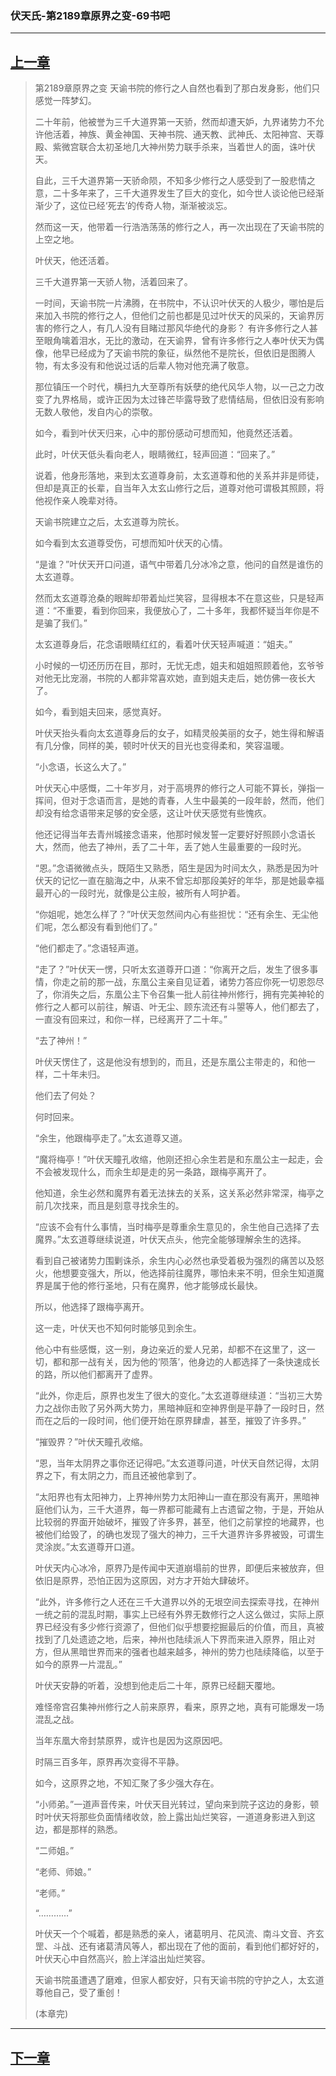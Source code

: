 ### 伏天氏-第2189章原界之变-69书吧

--------
[上一章](./935b430b65a2c7cd296e0ed8bbb59d6a.md)
--------


>
>
>
>第2189章原界之变
>天谕书院的修行之人自然也看到了那白发身影，他们只感觉一阵梦幻。
>
>二十年前，他被誉为三千大道界第一天骄，然而却遭天妒，九界诸势力不允许他活着，神族、黄金神国、天神书院、通天教、武神氏、太阳神宫、天尊殿、紫微宫联合太初圣地几大神州势力联手杀来，当着世人的面，诛叶伏天。
>
>自此，三千大道界第一天骄命陨，不知多少修行之人感受到了一股悲情之意，二十多年来了，三千大道界发生了巨大的变化，如今世人谈论他已经渐渐少了，这位已经‘死去’的传奇人物，渐渐被淡忘。
>
>然而这一天，他带着一行浩浩荡荡的修行之人，再一次出现在了天谕书院的上空之地。
>
>叶伏天，他还活着。
>
>三千大道界第一天骄人物，活着回来了。
>
>一时间，天谕书院一片沸腾，在书院中，不认识叶伏天的人极少，哪怕是后来加入书院的修行之人，但他们之前也都是见过叶伏天的风采的，天谕界厉害的修行之人，有几人没有目睹过那风华绝代的身影？
>有许多修行之人甚至眼角噙着泪水，无比的激动，在天谕界，曾有许多修行之人奉叶伏天为偶像，他早已经成为了天谕书院的象征，纵然他不是院长，但依旧是图腾人物，有太多没有和他说过话的后辈人物对他充满了敬意。
>
>那位镇压一个时代，横扫九大至尊所有妖孽的绝代风华人物，以一己之力改变了九界格局，或许正因为太过锋芒毕露导致了悲情结局，但依旧没有影响无数人敬他，发自内心的崇敬。
>
>如今，看到叶伏天归来，心中的那份感动可想而知，他竟然还活着。
>
>此时，叶伏天低头看向老人，眼睛微红，轻声回道：“回来了。”
>
>说着，他身形落地，来到太玄道尊身前，太玄道尊和他的关系并非是师徒，但却是真正的长辈，自当年入太玄山修行之后，道尊对他可谓极其照顾，将他视作亲人晚辈对待。
>
>天谕书院建立之后，太玄道尊为院长。
>
>如今看到太玄道尊受伤，可想而知叶伏天的心情。
>
>“是谁？”叶伏天开口问道，语气中带着几分冰冷之意，他问的自然是谁伤的太玄道尊。
>
>然而太玄道尊沧桑的眼眸却带着灿烂笑容，显得根本不在意这些，只是轻声道：“不重要，看到你回来，我便放心了，二十多年，我都怀疑当年你是不是骗了我们。”
>
>太玄道尊身后，花念语眼睛红红的，看着叶伏天轻声喊道：“姐夫。”
>
>小时候的一切还历历在目，那时，无忧无虑，姐夫和姐姐照顾着他，玄爷爷对他无比宠溺，书院的人都非常喜欢她，直到姐夫走后，她仿佛一夜长大了。
>
>如今，看到姐夫回来，感觉真好。
>
>叶伏天抬头看向太玄道尊身后的女子，如精灵般美丽的女子，她生得和解语有几分像，同样的美，顿时叶伏天的目光也变得柔和，笑容温暖。
>
>“小念语，长这么大了。”
>
>叶伏天心中感慨，二十年岁月，对于高境界的修行之人可能不算长，弹指一挥间，但对于念语而言，是她的青春，人生中最美的一段年龄，然而，他们却没有给念语带来足够的安全感，这让叶伏天感觉有些愧疚。
>
>他还记得当年去青州城接念语来，他那时候发誓一定要好好照顾小念语长大，然而，他去了神州，丢了二十年，丢了她人生最重要的一段时光。
>
>“恩。”念语微微点头，既陌生又熟悉，陌生是因为时间太久，熟悉是因为叶伏天的记忆一直在脑海之中，从来不曾忘却那段美好的年华，那是她最幸福最开心的一段时光，就像是公主般，被所有人呵护着。
>
>“你姐呢，她怎么样了？”叶伏天忽然间内心有些担忧：“还有余生、无尘他们呢，怎么都没有看到他们了。”
>
>“他们都走了。”念语轻声道。
>
>“走了？”叶伏天一愣，只听太玄道尊开口道：“你离开之后，发生了很多事情，你走之前的那一战，东凰公主亲自见证着，诸势力答应你死一切恩怨尽了，你消失之后，东凰公主下令召集一批人前往神州修行，拥有完美神轮的修行之人都可以前往，解语、叶无尘、顾东流还有斗曌等人，他们都去了，一直没有回来过，和你一样，已经离开了二十年。”
>
>“去了神州！”
>
>叶伏天愣住了，这是他没有想到的，而且，还是东凰公主带走的，和他一样，二十年未归。
>
>他们去了何处？
>
>何时回来。
>
>“余生，他跟梅亭走了。”太玄道尊又道。
>
>“魔将梅亭！”叶伏天瞳孔收缩，他刚还担心余生若是和东凰公主一起走，会不会被发现什么，而余生却是走的另一条路，跟梅亭离开了。
>
>他知道，余生必然和魔界有着无法抹去的关系，这关系必然非常深，梅亭之前几次找来，而且是刻意寻找余生的。
>
>“应该不会有什么事情，当时梅亭是尊重余生意见的，余生他自己选择了去魔界。”太玄道尊继续说道，叶伏天点头，他完全能够理解余生的选择。
>
>看到自己被诸势力围剿诛杀，余生内心必然也承受着极为强烈的痛苦以及怒火，他想要变强大，所以，他选择前往魔界，哪怕未来不明，但余生知道魔界是属于他的修行圣地，只有在魔界，他才能够成长最快。
>
>所以，他选择了跟梅亭离开。
>
>这一走，叶伏天也不知何时能够见到余生。
>
>他心中有些感慨，这一别，身边亲近的爱人兄弟，却都不在这里了，这一切，都和那一战有关，因为他的‘陨落’，他身边的人都选择了一条快速成长的路，所以他们都离开了虚界。
>
>“此外，你走后，原界也发生了很大的变化。”太玄道尊继续道：“当初三大势力之战你击败了另外两大势力，黑暗神庭和空神界倒是平静了一段时日，然而在之后的一段时间，他们便开始在原界肆虐，甚至，摧毁了许多界。”
>
>“摧毁界？”叶伏天瞳孔收缩。
>
>“恩，当年太阴界之事你还记得吧。”太玄道尊问道，叶伏天自然记得，太阴界之下，有太阴之力，而且还被他拿到了。
>
>“太阳界也有太阳神力，上界神州势力太阳神山一直在那没有离开，黑暗神庭他们认为，三千大道界，每一界都可能藏有上古遗留之物，于是，开始从比较弱的界面开始破坏，摧毁了许多界，甚至，他们之前掌控的地藏界，也被他们给毁了，的确也发现了强大的神力，三千大道界许多界被毁，可谓生灵涂炭。”太玄道尊开口道。
>
>叶伏天内心冰冷，原界乃是传闻中天道崩塌前的世界，即便后来被放弃，但依旧是原界，恐怕正因为这原因，对方才开始大肆破坏。
>
>“此外，许多修行之人还在三千大道界以外的无垠空间去探索寻找，在神州一统之前的混乱时期，事实上已经有外界无数修行之人这么做过，实际上原界已经没有多少修行资源了，但他们似乎想要挖掘最后的价值，而且，真被找到了几处遗迹之地，后来，神州也陆续派人下界而来进入原界，阻止对方，但从黑暗世界而来的强者也越来越多，神州的势力也陆续降临，以至于如今的原界一片混乱。”
>
>叶伏天安静的听着，没想到他走后二十年，原界已经翻天覆地。
>
>难怪帝宫召集神州修行之人前来原界，看来，原界之地，真有可能爆发一场混乱之战。
>
>当年东凰大帝封禁原界，或许也是因为这原因吧。
>
>时隔三百多年，原界再次变得不平静。
>
>如今，这原界之地，不知汇聚了多少强大存在。
>
>“小师弟。”一道声音传来，叶伏天目光转过，望向来到院子这边的身影，顿时叶伏天将那些负面情绪收敛，脸上露出灿烂笑容，一道道身影进入到这边，都是那样的熟悉。
>
>“二师姐。”
>
>“老师、师娘。”
>
>“老师。”
>
>“…………”
>
>叶伏天一个个喊着，都是熟悉的亲人，诸葛明月、花风流、南斗文音、齐玄罡、斗战、还有诸葛清风等人，都出现在了他的面前，看到他们都好好的，叶伏天心中自然高兴，脸上洋溢出灿烂笑容。
>
>天谕书院虽遭遇了磨难，但家人都安好，只有天谕书院的守护之人，太玄道尊他自己，受了重创！
>
>(本章完)
>
>

--------
[下一章](./e04469961470c56d847bb17338bc1df2.md)
--------
